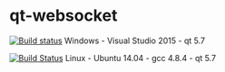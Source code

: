# qt-websocket

[![Build status](https://ci.appveyor.com/api/projects/status/fvb7cr6hvtl3qspu?svg=true)](https://ci.appveyor.com/project/HongJianChing/qt-checksum)
Windows - Visual Studio 2015 - qt 5.7

[![Build Status](https://travis-ci.org/allyusd/qt-checksum.svg?branch=master)](https://travis-ci.org/allyusd/qt-checksum)
Linux - Ubuntu 14.04 - gcc 4.8.4 - qt 5.7
